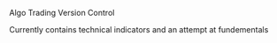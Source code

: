 Algo Trading Version Control 

Currently contains technical indicators and an attempt at fundementals

